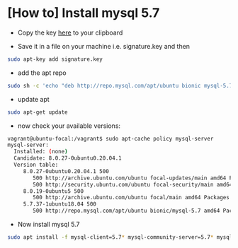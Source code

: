 # [How to] Install mysql 5.7
- Copy the key [here](https://alx-intranet.hbtn.io/rltoken/Zzs_TLRYjWWFxjJRArmFcQ) to your clipboard

- Save it in a file on your machine i.e. signature.key and then
```sh
sudo apt-key add signature.key
```
- add the apt repo
```sh
sudo sh -c 'echo "deb http://repo.mysql.com/apt/ubuntu bionic mysql-5.7" >> /etc/apt/sources.list.d/mysql.list'
```
- update apt
```sh
sudo apt-get update
```
- now check your available versions:
```sh
vagrant@ubuntu-focal:/vagrant$ sudo apt-cache policy mysql-server
mysql-server:
  Installed: (none)
  Candidate: 8.0.27-0ubuntu0.20.04.1
  Version table:
     8.0.27-0ubuntu0.20.04.1 500
        500 http://archive.ubuntu.com/ubuntu focal-updates/main amd64 Packages
        500 http://security.ubuntu.com/ubuntu focal-security/main amd64 Packages
     8.0.19-0ubuntu5 500
        500 http://archive.ubuntu.com/ubuntu focal/main amd64 Packages
     5.7.37-1ubuntu18.04 500
        500 http://repo.mysql.com/apt/ubuntu bionic/mysql-5.7 amd64 Packages
```
- Now install mysql 5.7
```sh
sudo apt install -f mysql-client=5.7* mysql-community-server=5.7* mysql-server=5.7*
```
